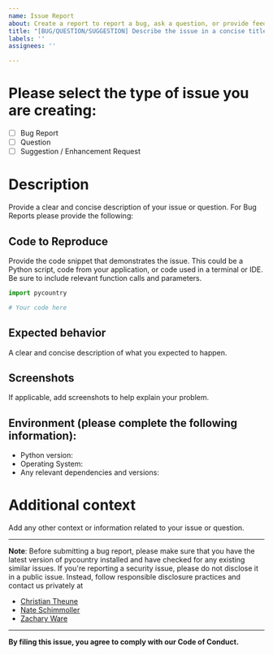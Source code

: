 ```yaml
---
name: Issue Report
about: Create a report to report a bug, ask a question, or provide feedback
title: "[BUG/QUESTION/SUGGESTION] Describe the issue in a concise title"
labels: ''
assignees: ''

---
```


# **Please select the type of issue you are creating:**

- [ ] Bug Report
- [ ] Question
- [ ] Suggestion / Enhancement Request

# **Description**

Provide a clear and concise description of your issue or question. For Bug Reports please provide the following:

## **Code to Reproduce**

Provide the code snippet that demonstrates the issue. This could be a Python script, code from your application, or code used in a terminal or IDE. Be sure to include relevant function calls and parameters.

``` python
import pycountry

# Your code here
```

## **Expected behavior**

A clear and concise description of what you expected to happen.

## **Screenshots**

If applicable, add screenshots to help explain your problem.

## **Environment (please complete the following information):**

- Python version:
- Operating System:
- Any relevant dependencies and versions:

# **Additional context**

Add any other context or information related to your issue or question.

---

**Note**: Before submitting a bug report, please make sure that you have the latest version of pycountry installed and have checked for any existing similar issues. If you're reporting a security issue, please do not disclose it in a public issue. Instead, follow responsible disclosure practices and contact us privately at

- [Christian Theune](mailto:ct@flyingcircus.io)
- [Nate Schimmoller](mailto:nschimmo@gmail.com)
- [Zachary Ware](mailto:zachary.ware@gmail.com)

---

**By filing this issue, you agree to comply with our Code of Conduct.**
